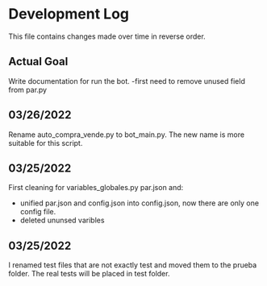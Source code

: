 # Development Log

This file contains changes made over time in reverse order. 

## Actual Goal

Write documentation for run the bot.
-first need to remove unused field from par.py

## 03/26/2022

Rename auto_compra_vende.py to bot_main.py. The new name is more suitable for this script. 

## 03/25/2022

First cleaning for variables_globales.py par.json and:
- unified par.json and config.json into config.json, now there are only one config file.
- deleted ununsed varibles

## 03/25/2022

I renamed test files that are not exactly test and moved them to the prueba folder. The real tests will be placed in test folder.